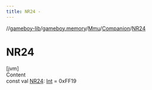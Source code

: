 ```yaml
---
title: NR24 -
---
```

//[gameboy-lib](../../../index.md)/[gameboy.memory](../../index.md)/[Mmu](../index.md)/[Companion](index.md)/[NR24](-n-r24.md)



# NR24  
[jvm]  
Content  
const val [NR24](-n-r24.md): [Int](https://kotlinlang.org/api/latest/jvm/stdlib/kotlin/-int/index.html) = 0xFF19  



